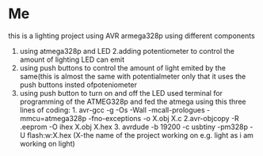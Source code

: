 # Me 
this is a lighting project using AVR armega328p using different components 
1. using atmega328p and LED
2.adding potentiometer to control the amount of lighting  LED can emit 
3. using push buttons to control the amount of light emited by the same(this is almost the same with potentialmeter only that it uses the push buttons insted ofpoteniometer 
4. using push button to turn on and off the LED
used terminal for programming of the ATMEG328p and fed the atmega using this three lines of coding:                                1. avr-gcc -g -Os -Wall -mcall-prologues -mmcu=atmega328p -fno-exceptions -o X.obj X.c                                                             2.avr-objcopy -R .eeprom -O ihex X.obj X.hex                                                                                      3. avrdude -b 19200 -c usbtiny -pm328p -U flash:w:X.hex (X-the name of the project working on e.g. light as i am working on light)
